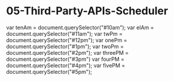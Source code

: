 # 05-Third-Party-APIs-Scheduler
var tenAm = document.querySelector("#10am");
var elAm = document.querySelector("#11am");
var twPm = document.querySelector("#12pm");
var onePm = document.querySelector("#1pm");
var twoPm = document.querySelector("#2pm");
var threePM = document.querySelector("#3pm")
var fourPM = document.querySelector("#4pm");
var fivePM = document.querySelector("#5pm");
